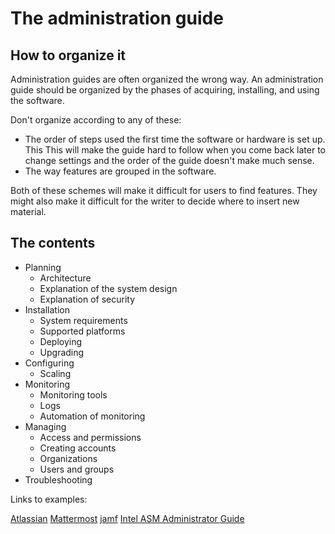 # The administration guide

## How to organize it

Administration guides are often organized the wrong way. An administration guide should be organized by the phases of acquiring, installing, and using the software. 

Don't organize according to any of these: 

* The order of steps used the first time the software or hardware is set up. This  This will make the guide hard to follow when you come back later to change settings and the order of the guide doesn't make much sense. 
* The way features are grouped in the software.

Both of these schemes will make it difficult for users to find features. They might also make it difficult for the writer to decide where to insert new material. 



## The contents 

* Planning
   * Architecture 
   * Explanation of the system design
   * Explanation of security
* Installation
   * System requirements
   * Supported platforms 
   * Deploying
   * Upgrading
* Configuring 
   * Scaling
* Monitoring
   * Monitoring tools
   * Logs
   * Automation of monitoring
* Managing
   * Access and permissions
   * Creating accounts
   * Organizations
   * Users and groups
* Troubleshooting


Links to examples: 

[Atlassian](https://confluence.atlassian.com/crowd/administration-guide-16482404.html)
[Mattermost](https://docs.mattermost.com/guides/administrator.html)
[jamf](https://docs.jamf.com/jamf-connect/1.17.0/administrator-guide/About_this_Guide.html)
[Intel ASM Administrator Guide](https://www.intel.com/content/dam/support/us/en/documents/memory-and-storage/ssd-software/ASM-Win.pdf)


